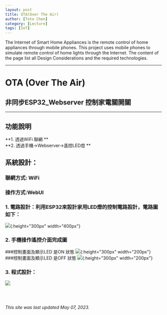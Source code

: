 ```yaml
---
layout: post
title: OTA(Over The Air)
author: [Toto Chen]
category: [Lecture]
tags: [IoT]
---
```


The Internet of Smart Home Appliances is the remote control of home appliances through mobile phones. This project uses mobile phones to simulate remote control of home lights through the Internet. The content of the page list all Design Considerations and the required technologies.

---

# OTA (Over The Air)
## 非同步ESP32_Webserver 控制家電關開關

---

## 功能說明
**1. 透過WiFi 聯網 ** <br>
**2. 透過手機->Webserver->遙控LED燈  ** <br>


## 系統設計：
### 聯網方式: WiFi
### 操作方式:WebUI

### 1. 電路設計：利用ESP32來設計家用LED燈的控制電路設計，電路圖如下：

![](https://github.com/totochen/MCU_2023/blob/master/images/PRJ4_CIRCUIT_DIAG.jpg?raw=true){:height="300px" width="400px"}


### 2. 手機操作遙控介面完成圖 
###控制畫面及顯示LED 是ON 狀態
![](https://github.com/totochen/MCU_2023/blob/master/images/PRJ4_LED_ON.jpg?raw=true){:height="300px" width="200px"}
<br>
###控制畫面及顯示LED 是OFF 狀態
![](https://github.com/totochen/MCU_2023/blob/master/images/PRJ4_LED_OFF.jpg?raw=true){:height="300px" width="200px"}

### 3. 程式設計： 
![](https://github.com/totochen/MCU_2023/blob/master/images/PRJ4_PRG.png?raw=true)



<br>
<br>

*This site was last updated May 07, 2023.*


